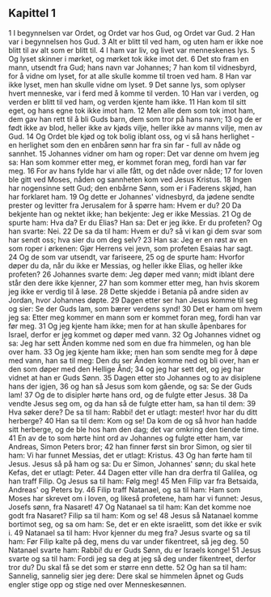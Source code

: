 ## Kapittel 1

1 I begynnelsen var Ordet, og Ordet var hos Gud, og Ordet var Gud.
2 Han var i begynnelsen hos Gud.
3 Alt er blitt til ved ham, og uten ham er ikke noe blitt til av alt som er blitt til.
4 I ham var liv, og livet var menneskenes lys.
5 Og lyset skinner i mørket, og mørket tok ikke imot det.
6 Det sto fram en mann, utsendt fra Gud; hans navn var Johannes;
7 han kom til vidnesbyrd, for å vidne om lyset, for at alle skulle komme til troen ved ham.
8 Han var ikke lyset, men han skulle vidne om lyset.
9 Det sanne lys, som oplyser hvert menneske, var i ferd med å komme til verden.
10 Han var i verden, og verden er blitt til ved ham, og verden kjente ham ikke.
11 Han kom til sitt eget, og hans egne tok ikke imot ham.
12 Men alle dem som tok imot ham, dem gav han rett til å bli Guds barn, dem som tror på hans navn;
13 og de er født ikke av blod, heller ikke av kjøds vilje, heller ikke av manns vilje, men av Gud.
14 Og Ordet ble kjød og tok bolig iblant oss, og vi så hans herlighet - en herlighet som den en enbåren sønn har fra sin far - full av nåde og sannhet.
15 Johannes vidner om ham og roper: Det var denne om hvem jeg sa: Han som kommer etter meg, er kommet foran meg, fordi han var før meg.
16 For av hans fylde har vi alle fått, og det nåde over nåde;
17 for loven ble gitt ved Moses, nåden og sannheten kom ved Jesus Kristus.
18 Ingen har nogensinne sett Gud; den enbårne Sønn, som er i Faderens skjød, han har forklaret ham.
19 Og dette er Johannes' vidnesbyrd, da jødene sendte prester og levitter fra Jerusalem for å spørre ham: Hvem er du?
20 Da bekjente han og nektet ikke; han bekjente: Jeg er ikke Messias.
21 Og de spurte ham: Hva da? Er du Elias? Han sa: Det er jeg ikke. Er du profeten? Og han svarte: Nei.
22 De sa da til ham: Hvem er du? så vi kan gi dem svar som har sendt oss; hva sier du om deg selv?
23 Han sa: Jeg er en røst av en som roper i ørkenen: Gjør Herrens vei jevn, som profeten Esaias har sagt.
24 Og de som var utsendt, var fariseere,
25 og de spurte ham: Hvorfor døper du da, når du ikke er Messias, og heller ikke Elias, og heller ikke profeten?
26 Johannes svarte dem: Jeg døper med vann; midt iblant dere står den dere ikke kjenner,
27 han som kommer etter meg, han hvis skorem jeg ikke er verdig til å løse.
28 Dette skjedde i Betania på andre siden av Jordan, hvor Johannes døpte.
29 Dagen etter ser han Jesus komme til seg og sier: Se der Guds lam, som bærer verdens synd!
30 Det er ham om hvem jeg sa: Etter meg kommer en mann som er kommet foran meg, fordi han var før meg.
31 Og jeg kjente ham ikke; men for at han skulle åpenbares for Israel, derfor er jeg kommet og døper med vann.
32 Og Johannes vidnet og sa: Jeg har sett Ånden komme ned som en due fra himmelen, og han ble over ham.
33 Og jeg kjente ham ikke; men han som sendte meg for å døpe med vann, han sa til meg: Den du ser Ånden komme ned og bli over, han er den som døper med den Hellige Ånd;
34 og jeg har sett det, og jeg har vidnet at han er Guds Sønn.
35 Dagen etter sto Johannes og to av disiplene hans der igjen,
36 og han så Jesus som kom gående, og sa: Se der Guds lam!
37 Og de to disipler hørte hans ord, og de fulgte etter Jesus.
38 Da vendte Jesus seg om, og da han så de fulgte etter ham, sa han til dem:
39 Hva søker dere? De sa til ham: Rabbi! det er utlagt: mester! hvor har du ditt herberge?
40 Han sa til dem: Kom og se! Da kom de og så hvor han hadde sitt herberge, og de ble hos ham den dag; det var omkring den tiende time.
41 En av de to som hørte hint ord av Johannes og fulgte etter ham, var Andreas, Simon Peters bror;
42 han finner først sin bror Simon, og sier til ham: Vi har funnet Messias, det er utlagt: Kristus.
43 Og han førte ham til Jesus. Jesus så på ham og sa: Du er Simon, Johannes' sønn; du skal hete Kefas, det er utlagt: Peter.
44 Dagen etter ville han dra derfra til Galilea, og han traff Filip. Og Jesus sa til ham: Følg meg!
45 Men Filip var fra Betsaida, Andreas' og Peters by.
46 Filip traff Natanael, og sa til ham: Ham som Moses har skrevet om i loven, og likeså profetene, ham har vi funnet: Jesus, Josefs sønn, fra Nasaret!
47 Og Natanael sa til ham: Kan det komme noe godt fra Nasaret? Filip sa til ham: Kom og se!
48 Jesus så Natanael komme bortimot seg, og sa om ham: Se, det er en ekte israelitt, som det ikke er svik i.
49 Natanael sa til ham: Hvor kjenner du meg fra? Jesus svarte og sa til ham: Før Filip kalte på deg, mens du var under fikentreet, så jeg deg.
50 Natanael svarte ham: Rabbi! du er Guds Sønn, du er Israels konge!
51 Jesus svarte og sa til ham: Fordi jeg sa deg at jeg så deg under fikentreet, derfor tror du? Du skal få se det som er større enn dette.
52 Og han sa til ham: Sannelig, sannelig sier jeg dere: Dere skal se himmelen åpnet og Guds engler stige opp og stige ned over Menneskesønnen.
